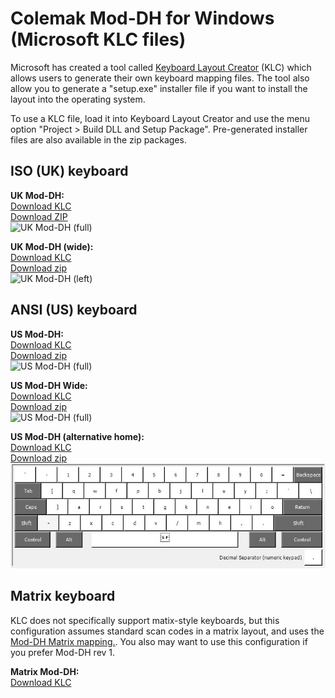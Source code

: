 
# Colemak Mod-DH for Windows (Microsoft KLC files)

Microsoft has created a tool called [Keyboard Layout Creator](http://msdn.microsoft.com/en-GB/goglobal/bb964665.aspx "Keyboard Layout Creator") (KLC) which allows users to generate their own keyboard mapping files. The tool also allow you to generate a "setup.exe" installer file if you want to install the layout into the operating system.

To use a KLC file, load it into Keyboard Layout Creator and use the menu option "Project > Build DLL and Setup Package". Pre-generated installer files are also available in the zip packages.

## ISO (UK) keyboard

**UK Mod-DH:**  
[Download KLC](moddh-iso-uk.klc?raw=true)  
[Download ZIP](moddh-iso-uk.zip?raw=true)  
![UK Mod-DH (full)](moddh-iso-uk.jpg)

**UK Mod-DH (wide):**  
[Download KLC](moddh-iso-uk-wide.klc?raw=true)  
[Download zip](moddh-iso-uk-wide.zip?raw=true)  
![UK Mod-DH (left)](moddh-iso-uk-wide.jpg)


## ANSI (US) keyboard  

**US Mod-DH:**  
[Download KLC](moddh-ansi-us.klc?raw=true)  
[Download zip](moddh-ansi-us.zip?raw=true)  
![US Mod-DH (full)](moddh-ansi-us.jpg)

**US Mod-DH Wide:**  
[Download KLC](moddh-ansi-us-wide.klc?raw=true)  
[Download zip](moddh-ansi-us-wide.zip?raw=true)  
![US Mod-DH (full)](moddh-ansi-us-wide.jpg)

**US Mod-DH (alternative home):**  
[Download KLC](moddh-ansi-us-alt.klc?raw=true)  
[Download zip](moddh-ansi-us-alt.zip?raw=true)  
![US Mod-DH (full)](moddh-ansi-us-alt.jpg)

## Matrix keyboard  

KLC does not specifically support matix-style keyboards, but this configuration assumes standard scan codes in a matrix layout, and uses the [Mod-DH Matrix mapping.](http://colemakmods.github.io/mod-dh/keyboards.html#matrix-keyboards). You also may want to use this configuration if you prefer Mod-DH rev 1.

**Matrix Mod-DH:**  
[Download KLC](moddh-ansi-us.klc?raw=true)
